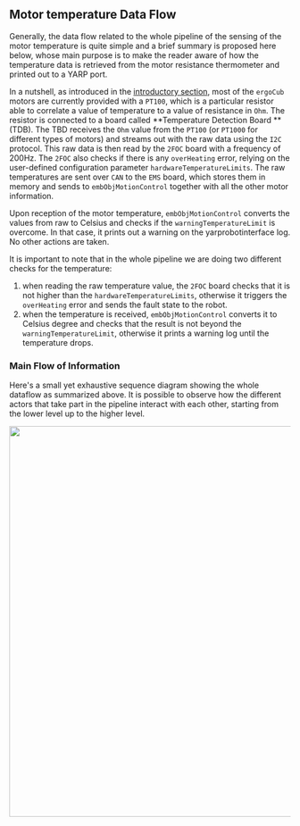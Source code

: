 ## Motor temperature Data Flow

Generally, the data flow related to the whole pipeline of the sensing of the motor temperature is quite simple and a brief summary is proposed here below, whose main purpose is to make the reader aware of how the temperature data is retrieved from the motor resistance thermometer and printed out to a YARP port. 

In a nutshell, as introduced in the [introductory section](../general/overview.md#temperature-sensors), most of the `ergoCub` motors are currently provided with a `PT100`, which is a particular resistor able to correlate a value of temperature to a value of resistance in `Ohm`. The resistor is connected to a board called **Temperature Detection Board **(TDB).
The TBD receives the `Ohm` value from the `PT100` (or `PT1000` for different types of motors) and streams out with the raw data using the `I2C` protocol. This raw data is then read by the `2FOC` board with a frequency of 200Hz. The `2FOC` also checks if there is any `overHeating` error, relying on the user-defined configuration parameter `hardwareTemperatureLimits`. The raw temperatures are sent over `CAN` to the `EMS` board, which stores them in memory and sends to `embObjMotionControl` together with all the other motor information. 

Upon reception of the motor temperature, `embObjMotionControl` converts the values from raw to Celsius and checks if the `warningTemperatureLimit` is overcome. In that case, it prints out a warning on the yarprobotinterface log. No other actions are taken.

It is important to note that in the whole pipeline we are doing two different checks for the temperature:

1. when reading the raw temperature value, the `2FOC` board checks that it is not higher than the `hardwareTemperatureLimits`, otherwise it triggers the `overHeating` error and sends the fault state to the robot.
2. when the temperature is received, `embObjMotionControl` converts it to Celsius degree and checks that the result is not beyond the `warningTemperatureLimit`, otherwise it prints a warning log until the temperature drops. 

### Main Flow of Information

Here's a small yet exhaustive sequence diagram showing the whole dataflow as summarized above. It is possible to observe how the different actors that take part in the pipeline interact with each other, starting from the lower level up to the higher level.

<p align="center">
    <img  src="../img/MotorTemperature-Feature.png" width="700">
</p>

